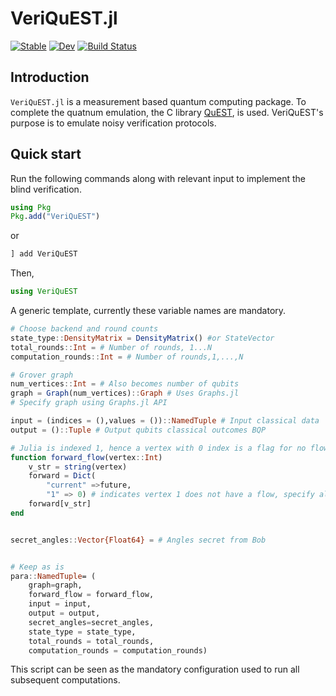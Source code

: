 # VeriQuEST.jl

[![Stable](https://img.shields.io/badge/docs-stable-blue.svg)](https://fieldofnodes.github.io/VeriQuEST.jl/stable/)
[![Dev](https://img.shields.io/badge/docs-dev-blue.svg)](https://fieldofnodes.github.io/VeriQuEST.jl/dev/)
[![Build Status](https://github.com/fieldofnodes/VeriQuEST.jl/actions/workflows/CI.yml/badge.svg?branch=main)](https://github.com/fieldofnodes/VeriQuEST.jl/actions/workflows/CI.yml?query=branch%3Amain)



## Introduction

`VeriQuEST.jl` is a measurement based quantum computing package. To complete the quatnum emulation, the C library [QuEST](https://github.com/QuEST-Kit/QuEST), is used. VeriQuEST's purpose is to emulate noisy verification protocols.


## Quick start
Run the following commands along with relevant input to implement the blind verification.

```julia
using Pkg
Pkg.add("VeriQuEST")
```

or

```julia
] add VeriQuEST
```

Then, 

```julia
using VeriQuEST
```

A generic template, currently these variable names are mandatory.

```julia
# Choose backend and round counts
state_type::DensityMatrix = DensityMatrix() #or StateVector
total_rounds::Int = # Number of rounds, 1...N
computation_rounds::Int = # Number of rounds,1,...,N

# Grover graph
num_vertices::Int = # Also becomes number of qubits
graph = Graph(num_vertices)::Graph # Uses Graphs.jl
# Specify graph using Graphs.jl API

input = (indices = (),values = ())::NamedTuple # Input classical data
output = ()::Tuple # Output qubits classical outcomes BQP 

# Julia is indexed 1, hence a vertex with 0 index is a flag for no flow
function forward_flow(vertex::Int)
    v_str = string(vertex)
    forward = Dict(
        "current" =>future,
        "1" => 0) # indicates vertex 1 does not have a flow, specify all qubits. 
    forward[v_str]
end


secret_angles::Vector{Float64} = # Angles secret from Bob


# Keep as is
para::NamedTuple= (
    graph=graph,
    forward_flow = forward_flow,
    input = input,
    output = output,
    secret_angles=secret_angles,
    state_type = state_type,
    total_rounds = total_rounds,
    computation_rounds = computation_rounds)
```

This script can be seen as the mandatory configuration used to run all subsequent computations.


